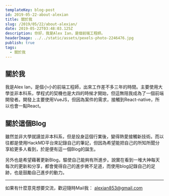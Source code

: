 ```yaml
---
templateKey: blog-post
id: 2019-05-22-about-alexian
title: 關於我
slug: /2019/05/22/about-alexian/
date: 2019-05-22T03:48:03.125Z
description: 你好，我是Alex Ian，是個前端工程師。
headerImage: ../../static/assets/pexels-photo-2246476.jpg
publish: true
tags:
  - 關於我
---
```


## 關於我

我是Alex Ian，是個小小的前端工程師，出來工作差不多三年的時間。主要使用大學並非本科系，學程式的契機也是大四的時候才開始，但這無阻我成為了一個前端開發者。開發上主要使用VueJS，但因為案件的需求，接觸到React-native，所以也會一點React。

## 關於這個Blog

雖然並非大學就讀並非本科系，但是投身這個行業後，變得熱愛接觸新技術。而以往都是使用HackMD平台來記錄自己的筆記，但因為希望能把自己的所知所聞分享給更多人看到，於是便有這一個Blog的誕生。

另外也是希望藉著更新Blog，驅使自己能夠有所進步。說實在看到一堆大神每天每次的更新和分享，都會覺得自己的進步微不足道，而使用blog記錄自己的足跡，也是鼓勵自己進步的動力。

---

如果有什麼意見想要交流，歡迎隨時Mail我： alexian853@gmail.com